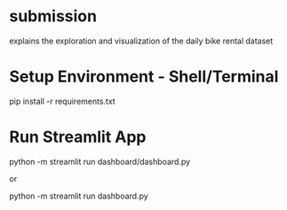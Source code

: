 # submission
explains the exploration and visualization of the daily bike rental dataset

# Setup Environment - Shell/Terminal
pip install -r requirements.txt

# Run Streamlit App
python -m streamlit run dashboard/dashboard.py

or

python -m streamlit run dashboard.py
